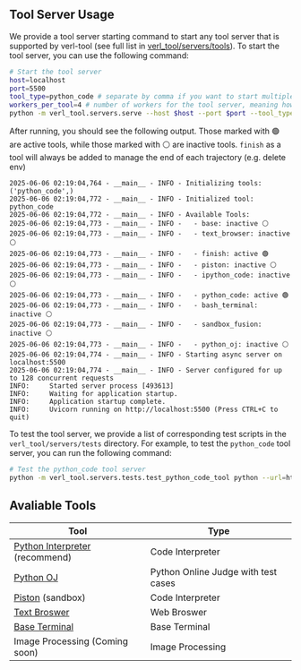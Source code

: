 ## Tool Server Usage
We provide a tool server starting command to start any tool server that is supported by verl-tool (see full list in [verl_tool/servers/tools](verl_tool/servers/tools)). To start the tool server, you can use the following command:
```bash
# Start the tool server
host=localhost
port=5500
tool_type=python_code # separate by comma if you want to start multiple tool servers. 
workers_per_tool=4 # number of workers for the tool server, meaning how many threads will be used to handle a single tool request with multiple trajectories
python -m verl_tool.servers.serve --host $host --port $port --tool_type $tool_type --workers_per_tool $workers_per_tool & # run in background
```
After running, you should see the following output. Those marked with 🟢 are active tools, while those marked with ⚪ are inactive tools. `finish` as a tool will always be added to manage the end of each trajectory (e.g. delete env)
```
2025-06-06 02:19:04,764 - __main__ - INFO - Initializing tools: ('python_code',)
2025-06-06 02:19:04,772 - __main__ - INFO - Initialized tool: python_code
2025-06-06 02:19:04,772 - __main__ - INFO - Available Tools:
2025-06-06 02:19:04,773 - __main__ - INFO -   - base: inactive ⚪
2025-06-06 02:19:04,773 - __main__ - INFO -   - text_browser: inactive ⚪
2025-06-06 02:19:04,773 - __main__ - INFO -   - finish: active 🟢
2025-06-06 02:19:04,773 - __main__ - INFO -   - piston: inactive ⚪
2025-06-06 02:19:04,773 - __main__ - INFO -   - ipython_code: inactive ⚪
2025-06-06 02:19:04,773 - __main__ - INFO -   - python_code: active 🟢
2025-06-06 02:19:04,773 - __main__ - INFO -   - bash_terminal: inactive ⚪
2025-06-06 02:19:04,773 - __main__ - INFO -   - sandbox_fusion: inactive ⚪
2025-06-06 02:19:04,773 - __main__ - INFO -   - python_oj: inactive ⚪
2025-06-06 02:19:04,774 - __main__ - INFO - Starting async server on localhost:5500
2025-06-06 02:19:04,774 - __main__ - INFO - Server configured for up to 128 concurrent requests
INFO:     Started server process [493613]
INFO:     Waiting for application startup.
INFO:     Application startup complete.
INFO:     Uvicorn running on http://localhost:5500 (Press CTRL+C to quit)
```
To test the tool server, we provide a list of corresponding test scripts in the `verl_tool/servers/tests` directory. For example, to test the `python_code` tool server, you can run the following command:
```bash
# Test the python_code tool server
python -m verl_tool.servers.tests.test_python_code_tool python --url=http://localhost:$port/get_observation
```

## Avaliable Tools
|Tool          |Type            |
|--------------|----------------|
|[Python Interpreter](https://github.com/TIGER-AI-Lab/verl-tool/blob/main/verl_tool/servers/tools/python_code.py) (recommend)|Code Interpreter|
|[Python OJ](https://github.com/TIGER-AI-Lab/verl-tool/blob/main/verl_tool/servers/tools/python_oj.py)|Python Online Judge with test cases|
|[Piston](https://github.com/TIGER-AI-Lab/verl-tool/blob/main/verl_tool/servers/tools/piston.py) (sandbox)|Code Interpreter|
|[Text Broswer](https://github.com/TIGER-AI-Lab/verl-tool/blob/main/verl_tool/servers/tools/text_browser.py)  |Web Broswer     |
|[Base Terminal](https://github.com/TIGER-AI-Lab/verl-tool/blob/main/verl_tool/servers/tools/bash_terminal.py) | Base Terminal |
|Image Processing (Coming soon) | Image Processing |